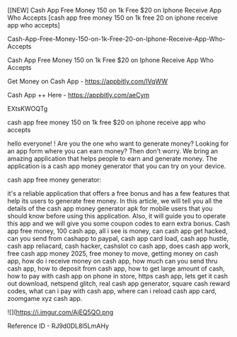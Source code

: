 [[NEW] Cash App Free Money 150 on 1k Free $20 on Iphone Receive App Who Accepts  [cash app free money 150 on 1k free 20 on iphone receive app who accepts]

Cash-App-Free-Money-150-on-1k-Free-20-on-Iphone-Receive-App-Who-Accepts

Cash App Free Money 150 on 1k Free $20 on Iphone Receive App Who Accepts

Get Money on Cash App -  https://appbitly.com/IVqWW


Cash App ++ Here - https://appbitly.com/aeCym


EXtsKWOQTg

cash app free money 150 on 1k free $20 on iphone receive app who accepts

hello everyone! ! Are you the one who want to generate money? Looking for an app form where you can earn money? Then don't worry. We bring an amazing application that helps people to earn and generate money. The application is a cash app money generator that you can try on your device.

cash app free money generator:

it's a reliable application that offers a free bonus and has a few features that help its users to generate free money. In this article, we will tell you all the details of the cash app money generator apk for mobile users that you should know before using this application. Also, it will guide you to operate this app and we will give you some coupon codes to earn extra bonus. Cash app free money, 100 cash app, all i see is money, can cash app get hacked, can you send from cashapp to paypal, cash app card load, cash app hustle, cash app reliacard, cash hacker, cashslot co cash app, does cash app work, free cash app money 2025, free money to move, getting money on cash app, how do i receive money on cash app, how much can you send thru cash app, how to deposit from cash app, how to get large amount of cash, how to pay with cash app on phone in store, https cash app, lets get it cash out download, netspend glitch, real cash app generator, square cash reward codes, what can i pay with cash app, where can i reload cash app card, zoomgame xyz cash app.

![](https://i.imgur.com/AjEQ5QO.png

Reference ID - RJ9d0DL8l5LmAHy